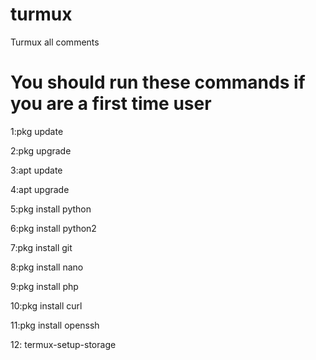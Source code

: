 # turmux
Turmux all comments 

# You should run these commands if you are a first time user

1:pkg update

2:pkg upgrade

3:apt update

4:apt upgrade

5:pkg install python

6:pkg install python2

7:pkg install git

8:pkg install nano

9:pkg install php

10:pkg install curl

11:pkg install openssh

12: termux-setup-storage
